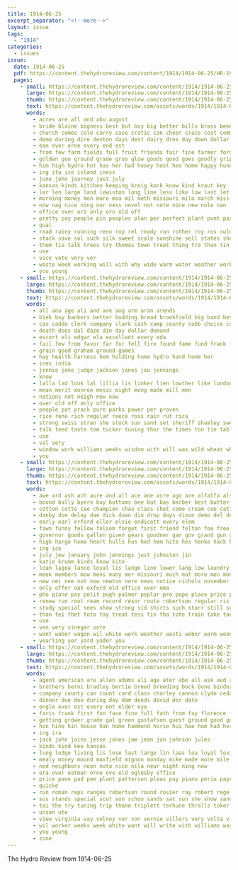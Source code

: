 ```yaml
---
title: 1914-06-25
excerpt_separator: "<!--more-->"
layout: issue
tags:
  - "1914"
categories:
  - issues
issue:
  date: 1914-06-25
  pdf: https://content.thehydroreview.com/content/1914/1914-06-25/HR-1914-06-25.pdf
  pages:
    - small: https://content.thehydroreview.com/content/1914/1914-06-25/small/HR-1914-06-25-01.jpg
      large: https://content.thehydroreview.com/content/1914/1914-06-25/large/HR-1914-06-25-01.jpg
      thumb: https://content.thehydroreview.com/content/1914/1914-06-25/thumbnails/HR-1914-06-25-01.jpg
      text: https://content.thehydroreview.com/assets/words/1914/1914-06-25/HR-1914-06-25-01.txt
      words:
        - acres are all and abu august
        - bride blaine bigness best but buy big better bills brass beene bentley books business ben bara been bout bank band book both bale
        - church comes cole carry case cratic can cheer crace cost common char caddo care corn change cash clock copper cottrell chip city colorado county call
        - demo during dire denton days dest dairy dres day down dollar
        - ean ever erne every end est
        - from few farm fields full fruit friends fair fine farmer ford for folks falling
        - golden goo ground grade groo glow goods good goes goodly grip
        - him high hydro hot has her had hosey host hea home happy hundred hand hard harvest
        - ing ita ice island iness
        - june john journey just july
        - kansas kinds kitchen keeping kreig kock know kind kraut key
        - ler len large land lewiston long line less like low last let loose live
        - morning money mon more moa mil meth missouri milo march miss marriage men mass man made morn merchant
        - now nag nice ning nor ness novel not note nine new nole nan
        - office over ors only orn old off
        - pretty pay people pin peoples plan per perfect plant punt part place price para pounds
        - qual
        - read rainy running renn rop rel ready run rother roy ros rule
        - stack save sol such silk sweet scale sunshine sell states shorter stove store said straight sens scott short severe strainer ser seem standard see stands still strain swing sean stand strength stead spell saving soon service sue shirts
        - them tie talk trees try thomas town treat thing tra than tin taken the
        - use
        - vice vote very ver
        - waste week working will with why wide warm water weather work wife while white wash way went wheat was
        - you young
    - small: https://content.thehydroreview.com/content/1914/1914-06-25/small/HR-1914-06-25-02.jpg
      large: https://content.thehydroreview.com/content/1914/1914-06-25/large/HR-1914-06-25-02.jpg
      thumb: https://content.thehydroreview.com/content/1914/1914-06-25/thumbnails/HR-1914-06-25-02.jpg
      text: https://content.thehydroreview.com/assets/words/1914/1914-06-25/HR-1914-06-25-02.txt
      words:
        - all ana age ali and are aug arm aran arends
        - biek buy bankers better budding bread brookfield big band best bond brand brain bank bunting bree books but burroughs berle
        - cas caddo clerk company clark cash camp county cobb choice cooks
        - death does dal daze din day dollar demand
        - escort eli edgar ela excellent every eda
        - fail few from favor far for fell fire found fame fund frank first fine fails
        - grain good graham ground games
        - hay health harness hem holding hume hydro hand home her
        - ines india
        - jennie jone judge jackson jones jou jennings
        - know
        - lalla lad look lal lillia lis linker lien lowther like london life linna
        - mean merit monroe mesic might mong made mill men
        - nations not neigh new now
        - over old off only office
        - people pat prack pure parks power per proven
        - rice reno rich regular reece ross rain rut rica
        - strong swiss stran she stock sun sand set sheriff shamley sweden storie seen sweat such season sweet subject sack sor short still state sunday search saturday
        - talk teed taste tom tucker tuning thor the times ton tie table them than thing
        - use
        - val very
        - window work williams weeks wisdom with will was wild wheat white
        - you
    - small: https://content.thehydroreview.com/content/1914/1914-06-25/small/HR-1914-06-25-03.jpg
      large: https://content.thehydroreview.com/content/1914/1914-06-25/large/HR-1914-06-25-03.jpg
      thumb: https://content.thehydroreview.com/content/1914/1914-06-25/thumbnails/HR-1914-06-25-03.jpg
      text: https://content.thehydroreview.com/assets/words/1914/1914-06-25/HR-1914-06-25-03.txt
      words:
        - awe ard ash ach aure and all ace ane acre ago are alfalfa alston ale allen ang alu alles
        - bound bally byers buy bottoms bee but bas barber best butter bette bradley bull band bey bor bout been button bus brother bank buys blucher business bonus
        - cotton cotte cee champion chau class chet come cream coe cattle can county clark copeland city col cote certain cushing call choice cam chris caddo cay
        - danby doe delay dae dick down din drop days dixon demo del denton duly dino day deon daniels duce
        - early earl erford eller elsie endicott every elem
        - fawn funny fellow folsom forget first friend felton foe free fer fields fry farm fresh from for few ford folks full
        - governor goods gallon given gears goodner gan gov grand gun geary gray going gon grade good guest
        - high harge homa heart hulls has hed hem hite hes henke hack hund home hea hooke her hag howa hay hydro hickory
        - ing ice
        - july jew january john jennings just johnston jin
        - katie krumm kinds know kite
        - loan lagoa lance loyal lis lange line lower lang low laundry ladin look lane lacy left less long last lawn lant learn longest
        - meek members mow mens many mer missouri much mat more men mon mere mare monda miss matter man money miller master mise morning market made
        - new nei nee not now newton nore news notice nichols november need nims never
        - only offer oak oxford old office over oma
        - pho piano pay polit pugh palmer poplar pro pope place price part per pair pleas peo pieta patent paper proud president palace por pine pure
        - renew run root ream record resor route robertson regular ris ram
        - study special sees show strong sid shirts such starr still suit sell stand spell subject september school street state seigle samples shy sido sale salad save speak saga six suel seed size sister speaker sal shorts shines sunday sop stan see stage sara styles smith service suits
        - than tei thet toto tay treat tess tin tha tote train take tan ton tor then taken ten times tal top thi table town too trip tate ted the them teacher tie
        - use
        - ven very vinegar vote
        - want waber wagon wil white work weather wasti weber warm woods went whit wever way wilson weeks wend williams will with watch why weatherford was wheat write while won wash week wee
        - yearling yer yard yoder you
    - small: https://content.thehydroreview.com/content/1914/1914-06-25/small/HR-1914-06-25-04.jpg
      large: https://content.thehydroreview.com/content/1914/1914-06-25/large/HR-1914-06-25-04.jpg
      thumb: https://content.thehydroreview.com/content/1914/1914-06-25/thumbnails/HR-1914-06-25-04.jpg
      text: https://content.thehydroreview.com/assets/words/1914/1914-06-25/HR-1914-06-25-04.txt
      words:
        - agent american are allen adams ali age ater abe all ask aud akl alec able and april annie
        - brothers berni bradley bertie breed breeding bock bone binder bros bert bass buyer bond bud back bayard brought byrum both been binge blane but bank braden burt blan beams black burkhalter baba brilliant barber buy bible bix burn book branson best basket beats bridgeport brief bel bea buggy
        - company county can count card class charley cannon clyde cedar care collins cost corn came crease coco call car cobb canyon church cook city choice chain colt chance christian copelin chas carry
        - dinner due doo during day dam deeds david dor date
        - engle ever est every ent elder eye
        - faris frank first fon face fine full fath from fay florence french fail friends fair field fares for
        - getting grower grade gal green gustafson guest ground good gon guy ghost given going gordon
        - hon hine hin house han home hammond horse hui hae hom had her hydro hands hardware how high hil heard harvest husband heck henke hool has hal
        - ing ira
        - jack john joins jesse jones jam jean jon johnson jules
        - kinds kind kee kansas
        - lung lodge living lis lose last large lin laas loa loyal lovis lead let lal lock light
        - mealy money mound maxfield mignon monday mike made more mile mure miller mon mills market men
        - ned neighbors noon nota nice nila near night ning now
        - ora over oatman orne ove old oglesby office
        - price pane pad pee plant patterson pleas pay piano perio payne pan pass part points postal public plenty pitzer per
        - quicke
        - run roman reps ranges robertson round rosier ray robert rege
        - sus stands special scot son schoo sands sat sun she show sand sunday saturday shape sermon such shelton silo stock stand silos sens sutton shir subject sai surgeon star see sin school state shannon stallion second summer sell smith sen soon sale sim sire stuff
        - tai the try tuning trip thane triplett terhune thralls toker tue thet them tok tra thurs tom tater tennessee take thomas tak
        - unson ute
        - view virginia vay volney ver von vernie villers very volta vise vieux
        - wil worker weeks week white want will write with williams was work winter why wilkes wan wonder west wily win while warrior well way wife
        - you young
        - zone
---
```


The Hydro Review from 1914-06-25

<!--more-->

